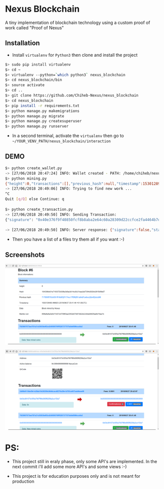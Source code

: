 # Nexus Blockchain

A tiny implementation of blockchain technology using a custom proof of work called "Proof of Nexus"

## Installation

- Install `virtualenv` for `Python3` then clone and install the project


```bash
$> sudo pip install virtualenv
$> cd ~
$> virtualenv --python=`which python3` nexus_blockchain
$> cd nexus_blockchain/bin
$> source activate
$> cd ..
$> git clone https://github.com/Chiheb-Nexus/nexus_blockchain
$> cd nexus_blockchain
$> pip install -r requirements.txt
$> python manage.py makemigrations
$> python manage.py migrate
$> python manage.py createsuperuser
$> python manage.py runserver
```

- In a second terminal, activate the `virtualenv` then go to `~/YOUR_VENV_PATH/nexus_blockchain/interaction`

## DEMO

```bash
$> python create_wallet.py 
-> [27/06/2018 20:47:24] INFO: Wallet created - PATH: /home/chiheb/nexus_blockchain/nexus_blockchain/interaction/keystore/keys
$> python mining.py 
{"height":0,"transactions":[],"previous_hash":null,"timestamp":1530128945.550915,"data":"Genesis Block!","block_hash":"ff1099d5743ca5c21df440d9f3d2c90aec603aea46889797a9aa7899d21a7f54","merkle":"e3b0c44298fc1c149afbf4c8996fb92427ae41e4649b934ca495991b7852b855"}
-> [27/06/2018 20:49:06] INFO: Trying to find new work ...
^C
Quit [q/Q] else Continue: q

$> python create_transaction.py 
-> [27/06/2018 20:49:50] INFO: Sending Transaction:
{"signature": "0x40e376f9f40850fcf8b8aba2e64c60a28309d22ccfce2fa4464b7d196281c35b2c64f8732b1e2953bfafa8de106811986b32d907c7210330de59695a239020ca1c", "timestamp": 1530128990.355376, "from": "0xE0179D4DA5b16443C18450f35e46B2a716ae8f74", "amount": 5, "fees": 0.0001, "to": "0x0000000000000000000000000000000000000000", "data": "0x"}

-> [27/06/2018 20:49:50] INFO: Server response: {"signature":false,"status":400,"msg":"Low balance","tx_hash":null}
```

- Then you have a list of a files try them all if you want :-)

## Screenshots

![block](./screenshots/block.png  "block")

![address](./screenshots/address.png  "address")

# PS:

- This project still in eraly phase, only some API's are implemented.
In the next commit i'll add some more API's and some views :-)

- This project is for education purposes only and is not meant for production
